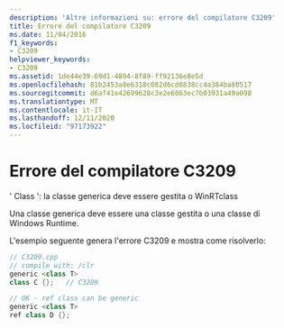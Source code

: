 ```yaml
---
description: 'Altre informazioni su: errore del compilatore C3209'
title: Errore del compilatore C3209
ms.date: 11/04/2016
f1_keywords:
- C3209
helpviewer_keywords:
- C3209
ms.assetid: 1de44e39-69d1-4894-8f89-ff92136e8e5d
ms.openlocfilehash: 81b2453a8e6318c082d6cd8838cc4a384ba80517
ms.sourcegitcommit: d6af41e42699628c3e2e6063ec7b03931a49a098
ms.translationtype: MT
ms.contentlocale: it-IT
ms.lasthandoff: 12/11/2020
ms.locfileid: "97173922"
---
```

# <a name="compiler-error-c3209"></a>Errore del compilatore C3209

' Class ': la classe generica deve essere gestita o WinRTclass

Una classe generica deve essere una classe gestita o una classe di Windows Runtime.

L'esempio seguente genera l'errore C3209 e mostra come risolverlo:

```cpp
// C3209.cpp
// compile with: /clr
generic <class T>
class C {};   // C3209

// OK - ref class can be generic
generic <class T>
ref class D {};
```
